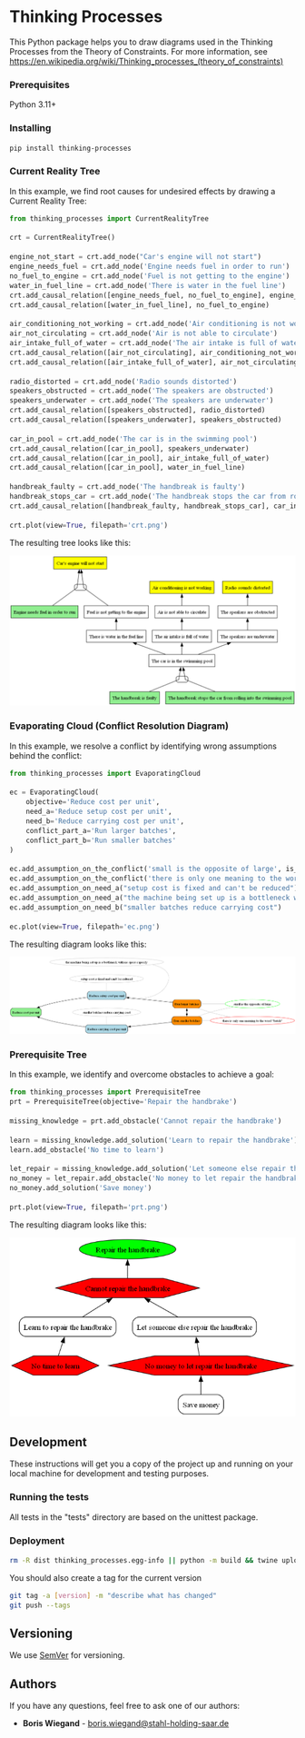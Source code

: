 # Thinking Processes

This Python package helps you to draw diagrams used in the Thinking Processes from the Theory of Constraints. 
For more information, see https://en.wikipedia.org/wiki/Thinking_processes_(theory_of_constraints) 

### Prerequisites

Python 3.11+

### Installing

```bash
pip install thinking-processes
```

### Current Reality Tree

In this example, we find root causes for undesired effects by drawing a Current Reality Tree:

```python
from thinking_processes import CurrentRealityTree

crt = CurrentRealityTree()
        
engine_not_start = crt.add_node("Car's engine will not start")
engine_needs_fuel = crt.add_node('Engine needs fuel in order to run')
no_fuel_to_engine = crt.add_node('Fuel is not getting to the engine')
water_in_fuel_line = crt.add_node('There is water in the fuel line')
crt.add_causal_relation([engine_needs_fuel, no_fuel_to_engine], engine_not_start)
crt.add_causal_relation([water_in_fuel_line], no_fuel_to_engine)

air_conditioning_not_working = crt.add_node('Air conditioning is not working')
air_not_circulating = crt.add_node('Air is not able to circulate')
air_intake_full_of_water = crt.add_node('The air intake is full of water')
crt.add_causal_relation([air_not_circulating], air_conditioning_not_working)
crt.add_causal_relation([air_intake_full_of_water], air_not_circulating)

radio_distorted = crt.add_node('Radio sounds distorted')
speakers_obstructed = crt.add_node('The speakers are obstructed')
speakers_underwater = crt.add_node('The speakers are underwater')
crt.add_causal_relation([speakers_obstructed], radio_distorted)
crt.add_causal_relation([speakers_underwater], speakers_obstructed)

car_in_pool = crt.add_node('The car is in the swimming pool')
crt.add_causal_relation([car_in_pool], speakers_underwater)
crt.add_causal_relation([car_in_pool], air_intake_full_of_water)
crt.add_causal_relation([car_in_pool], water_in_fuel_line)

handbreak_faulty = crt.add_node('The handbreak is faulty')
handbreak_stops_car = crt.add_node('The handbreak stops the car from rolling into the swimming pool')
crt.add_causal_relation([handbreak_faulty, handbreak_stops_car], car_in_pool)

crt.plot(view=True, filepath='crt.png')
```

The resulting tree looks like this:

![Current Reality Tree](https://raw.githubusercontent.com/BorisWiegand/Thinking-Processes/refs/heads/main/crt.png)

### Evaporating Cloud (Conflict Resolution Diagram)

In this example, we resolve a conflict by identifying wrong assumptions behind the conflict:

```python
from thinking_processes import EvaporatingCloud

ec = EvaporatingCloud(
    objective='Reduce cost per unit',
    need_a='Reduce setup cost per unit',
    need_b='Reduce carrying cost per unit',
    conflict_part_a='Run larger batches',
    conflict_part_b='Run smaller batches'
)

ec.add_assumption_on_the_conflict('small is the opposite of large', is_true=True)
ec.add_assumption_on_the_conflict('there is only one meaning to the word "batch"', is_true=False)
ec.add_assumption_on_need_a("setup cost is fixed and can't be reduced")
ec.add_assumption_on_need_a("the machine being set up is a bottleneck with no spare capacity")
ec.add_assumption_on_need_b("smaller batches reduce carrying cost")

ec.plot(view=True, filepath='ec.png')
```

The resulting diagram looks like this:

![Evaporating Cloud](https://raw.githubusercontent.com/BorisWiegand/Thinking-Processes/refs/heads/main/ec.png)

### Prerequisite Tree

In this example, we identify and overcome obstacles to achieve a goal:

```python
from thinking_processes import PrerequisiteTree
prt = PrerequisiteTree(objective='Repair the handbrake')
        
missing_knowledge = prt.add_obstacle('Cannot repair the handbrake')

learn = missing_knowledge.add_solution('Learn to repair the handbrake')
learn.add_obstacle('No time to learn')

let_repair = missing_knowledge.add_solution('Let someone else repair the handbrake')
no_money = let_repair.add_obstacle('No money to let repair the handbrake')
no_money.add_solution('Save money')

prt.plot(view=True, filepath='prt.png')
```

The resulting diagram looks like this:

![Prerequisite Tree](https://raw.githubusercontent.com/BorisWiegand/Thinking-Processes/refs/heads/main/prt.png)

## Development

These instructions will get you a copy of the project up and running on your local machine for development and testing purposes.

### Running the tests

All tests in the "tests" directory are based on the unittest package.

### Deployment

```bash
rm -R dist thinking_processes.egg-info || python -m build && twine upload --skip-existing --verbose dist/*
```

You should also create a tag for the current version

```bash
git tag -a [version] -m "describe what has changed"
git push --tags
```

## Versioning

We use [SemVer](http://semver.org/) for versioning.

## Authors

If you have any questions, feel free to ask one of our authors:

* **Boris Wiegand** - boris.wiegand@stahl-holding-saar.de
